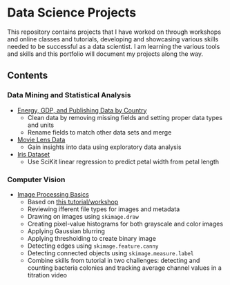 # Data Science Projects
This repository contains projects that I have worked on through workshops and online classes and tutorials, developing and showcasing various skills needed to be successful as a data scientist. I am learning the various tools and skills and this portfolio will document my projects along the way.

## Contents

### Data Mining and Statistical Analysis
* [Energy, GDP, and Publishing Data by Country](https://github.com/laurarnichols/dataSciencePortfolio/tree/master/energyGDPPublishing) 
   * Clean data by removing missing fields and setting proper data types and units
   * Rename fields to match other data sets and merge 
* [Movie Lens Data](https://github.com/laurarnichols/dataSciencePortfolio/tree/master/movieLens)
   * Gain insights into data using exploratory data analysis
* [Iris Dataset](https://github.com/laurarnichols/dataSciencePortfolio/tree/master/irisLinearRegression)
   * Use SciKit linear regression to predict petal width from petal length

### Computer Vision
* [Image Processing Basics](https://github.com/laurarnichols/dataSciencePortfolio/tree/master/imageProcessingBasics)
   * Based on [this tutorial/workshop](https://datacarpentry.org/image-processing/)
   * Reviewing ifferent file types for images and metadata
   * Drawing on images using `skimage.draw`
   * Creating pixel-value histograms for both grayscale and color images
   * Applying Gaussian blurring
   * Applying thresholding to create binary image
   * Detecting edges using `skimage.feature.canny`
   * Detecting connected objects using `skimage.measure.label`
   * Combine skills from tutorial in two challenges: detecting and counting bacteria colonies and tracking average channel values in a titration video
